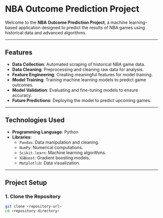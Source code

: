 # NBA Outcome Prediction Project

Welcome to the **NBA Outcome Prediction Project**, a machine learning-based application designed to predict the results of NBA games using historical data and advanced algorithms.

---

## Features
- **Data Collection**: Automated scraping of historical NBA game data.
- **Data Cleaning**: Preprocessing and cleaning raw data for analysis.
- **Feature Engineering**: Creating meaningful features for model training.
- **Model Training**: Training machine learning models to predict game outcomes.
- **Model Validation**: Evaluating and fine-tuning models to ensure accuracy.
- **Future Predictions**: Deploying the model to predict upcoming games.

---

## Technologies Used
- **Programming Language**: Python
- **Libraries**:
  - `Pandas`: Data manipulation and cleaning.
  - `NumPy`: Numerical computations.
  - `Scikit-learn`: Machine learning algorithms.
  - `XGBoost`: Gradient boosting models.
  - `Matplotlib`: Data visualization.

---

## Project Setup

### 1. Clone the Repository
```bash
git clone <repository-url>
cd <repository-directory>

